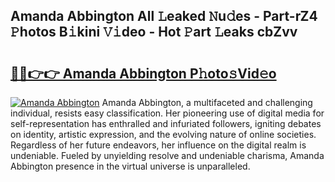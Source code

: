 ## Amanda Abbington All 𝙻eaked 𝙽u𝚍es - Part-rZ4 𝙿hotos B𝚒kini 𝚅𝚒deo - Hot 𝙿art 𝙻eaks cbZvv

# <h2><a href="http://ld02cjo.urlbe.top/?page=Amanda+Abbington">🔗🔗👉👉 Amanda Abbington P𝚑oto𝚜Vid𝚎o</a></h2>

[![Amanda Abbington](https://i.imgur.com/eBuTRDB.gif)](http://ld02cjo.urlbe.top/?page=Amanda+Abbington)
Amanda Abbington, a multifaceted and challenging individual, resists easy classification. Her pioneering use of digital media for self-representation has enthralled and infuriated followers, igniting debates on identity, artistic expression, and the evolving nature of online societies. Regardless of her future endeavors, her influence on the digital realm is undeniable. Fueled by unyielding resolve and undeniable charisma, Amanda Abbington presence in the virtual universe is unparalleled.
